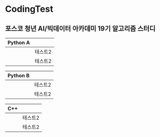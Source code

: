 # CodingTest
## 포스코 청년 AI/빅데이터 아카데미 19기 알고리즘 스터디 

|Python A||
|------|---|
||테스트2|
||테스트2|


|Python B||
|------|---|
||테스트2|
||테스트2|


|C++||
|------|---|
||테스트2|
||테스트2|
